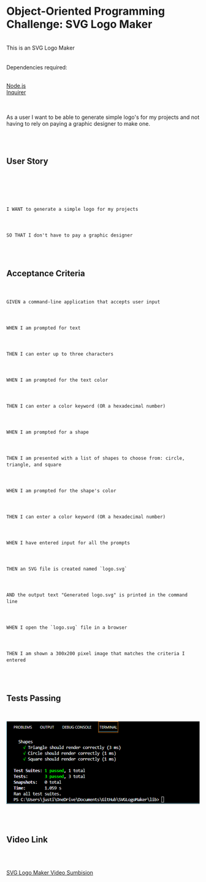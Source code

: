 # Object-Oriented Programming Challenge: SVG Logo Maker

<br>
This is an SVG Logo Maker
<br>

<br>
<br>
Dependencies required: <br>
<br>

[Node.js](https://www.nodejs.org/en) <br>
[Inquirer](https://www.npmjs.com/package/inquirer) <br>
<br>
<br>

As a user I want to be able to generate simple logo's for my projects and not having to rely on paying a graphic designer to make one.
<br>


<br>
<br>

## User Story
<code>
<br>
<br>
I WANT to generate a simple logo for my projects<br>
<br>
SO THAT I don't have to pay a graphic designer<br>
<br>
</code>

## Acceptance Criteria
<br>
<code>
GIVEN a command-line application that accepts user input<br>
<br>
WHEN I am prompted for text <br>
<br>
THEN I can enter up to three characters<br>
<br>
WHEN I am prompted for the text color<br>
<br>
THEN I can enter a color keyword (OR a hexadecimal number)<br>
<br>
WHEN I am prompted for a shape<br>
<br>
THEN I am presented with a list of shapes to choose from: circle, triangle, and square<br>
<br>
WHEN I am prompted for the shape's color<br>
<br>
THEN I can enter a color keyword (OR a hexadecimal number)<br>
<br>
WHEN I have entered input for all the prompts<br>
<br>
THEN an SVG file is created named `logo.svg`<br>
<br>
AND the output text "Generated logo.svg" is printed in the command line<br>
<br>
WHEN I open the `logo.svg` file in a browser<br>
<br>
THEN I am shown a 300x200 pixel image that matches the criteria I entered<br>
</code>
<br>
<br>

## Tests Passing
<br>
<p align="left">
  <img src=images/test1.PNG>
</p>

<br>
<br>

## Video Link
<br>
<br>

[SVG Logo Maker Video Sumbision](https://drive.google.com/file/d/1qwgHF8acllDfVlagEJ0PoCf-nSaI-n-l/view)
